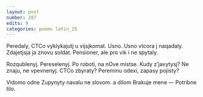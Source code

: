 ```yaml
---
layout: post
number: 287
edits: 9
categories: poems latin_25
---
```


Peredaly, 
CTCo vyklykajutj u vijsjkomat. 
Usno.
Usno vtcora j naqadaly.
Zdajetjsja ja znovu soldat. 
Pensioner, ale pro vik i ne spytaly. 

Rozqublenyj. Pereselenyj.
Po roboti, na nOve mistse.
Kudy z’javytysj? Ne znaju, ne vpevnenyj.
CTCo zbyraty? Pereminu odexi, zapasy pojisty? 

Vidomo odne
Zupynyty navalu ne slovom. a dilom
Brakuje mene —
Potribne tilo.
